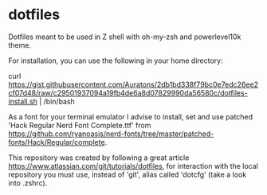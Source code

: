 # dotfiles
Dotfiles meant to be used in Z shell with oh-my-zsh and powerlevel10k theme.

For installation, you can use the following in your home directory:

curl https://gist.githubusercontent.com/Auratons/2db1bd338f79bc0e7edc26ee2cf07d48/raw/c29501937094a19fb4de6a8d07829990da56580c/dotfiles-install.sh | /bin/bash

As a font for your terminal emulator I advise to install, set and use patched 'Hack Regular Nerd Font Complete.ttf'
from https://github.com/ryanoasis/nerd-fonts/tree/master/patched-fonts/Hack/Regular/complete.

This repository was created by following a great article https://www.atlassian.com/git/tutorials/dotfiles,
for interaction with the local repository you must use, instead of 'git', alias called 'dotcfg' (take 
a look into .zshrc).
